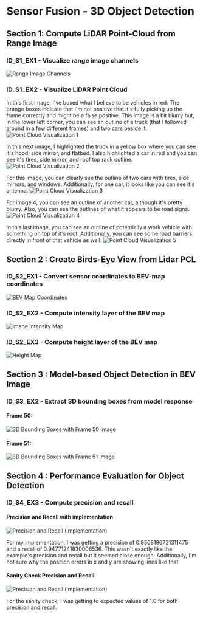# Sensor Fusion - 3D Object Detection

## Section 1: Compute LiDAR Point-Cloud from Range Image

### ID_S1_EX1 - Visualize range image channels

![Range Image Channels](img/show_range_img.PNG "Range Image Channels")

### ID_S1_EX2 - Visualize LiDAR Point Cloud

In this first image, I've boxed what I believe to be vehicles in red. The orange boxes indicate that I'm not positive that it's fully picking up the frame correctly and might be a false positive. This image is a bit blurry but, in the lower left corner, you can see an outline of a truck (that I followed around in a few different frames) and two cars beside it.
![Point Cloud Visualization 1](img/ID_S1_EX_2_Img1.PNG "Point Cloud Visualization 1")

In this next image, I highlighted the truck in a yellow box where you can see it's hood, side mirror, and flatbed. I also highlighted a car in red and you can see it's tires, side mirror, and roof top rack outline.
![Point Cloud Visualization 2](img/ID_S1_EX_2_Img2.PNG "Point Cloud Visualization 2")

For this image, you can clearly see the outline of two cars with tires, side mirrors, and windows. Additionally, for one car, it looks like you can see it's antenna.
![Point Cloud Visualization 3](img/ID_S1_EX_2_Img3.PNG "Point Cloud Visualization 3")

For image 4, you can see an outline of another car, although it's pretty blurry. Also, you can see the outlines of what it appears to be road signs.
![Point Cloud Visualization 4](img/ID_S1_EX_2_Img4.PNG "Point Cloud Visualization 4")

In this last image, you can see an outline of potentially a work vehicle with something on top of it's roof. Additionally, you can see some road barriers directly in front of that vehicle as well.
![Point Cloud Visualization 5](img/ID_S1_EX_2_Img5.PNG "Point Cloud Visualization 5")

## Section 2 : Create Birds-Eye View from Lidar PCL

### ID_S2_EX1 - Convert sensor coordinates to BEV-map coordinates

![BEV Map Coordinates](img/bev_from_pcl_section2_1.PNG "BEV Map Coordinates")

### ID_S2_EX2 - Compute intensity layer of the BEV map

![Image Intensity Map](img/image_intensity.PNG "Ismage Intensity Map")

### ID_S2_EX3 - Compute height layer of the BEV map

![Height Map](img/height_map_img.PNG "Height Map")

## Section 3 : Model-based Object Detection in BEV Image

### ID_S3_EX2 - Extract 3D bounding boxes from model response

#### Frame 50:
![3D Bounding Boxes with Frame 50 Image](img/labels_vs_detected_objects.PNG "3D Bounding Boxes with Frame 50 Image")

#### Frame 51:
![3D Bounding Boxes with Frame 51 Image](img/labels_vs_detected_objects_frame51.PNG "3D Bounding Boxes with Frame 51 Image")

## Section 4 : Performance Evaluation for Object Detection

### ID_S4_EX3 - Compute precision and recall

#### Precision and Recall with implementation
![Precision and Recall (Implementation)](img/precision_recall_run.PNG "Precision and Recall (Implementation)")

For my implementation, I was getting a precision of 0.9508196721311475 and a recall of 0.94771241830006536. This wasn't exactly like the example's precision and recall but it seemed close enough. Additionally, I'm not sure why the position errors in x and y are showing lines like that.

#### Sanity Check Precision and Recall
![Precision and Recall (Implementation)](img/precision_recall_sanity_check.PNG "Precision and Recall (Implementation)")

For the sanity check, I was getting to expected values of 1.0 for both precision and recall.
